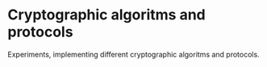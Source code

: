 # Cryptographic algoritms and protocols

Experiments, implementing different cryptographic algoritms and protocols. 